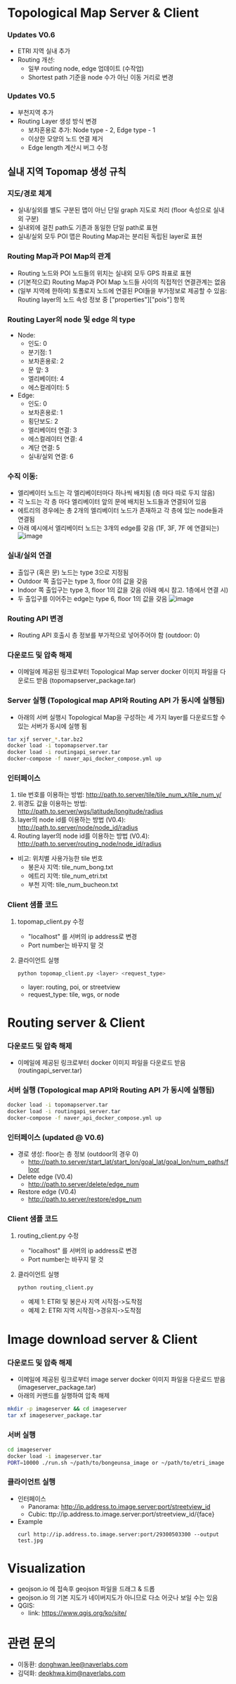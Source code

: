 # Topological Map Server & Client
### Updates V0.6
- ETRI 지역 실내 추가
- Routing 개선:
    - 일부 routing node, edge 업데이트 (수작업)
    - Shortest path 기준을 node 수가 아닌 이동 거리로 변경

### Updates V0.5
- 부천지역 추가
- Routing Layer 생성 방식 변경
    - 보차혼용로 추가: Node type - 2, Edge type - 1
    - 이상한 모양의 노드 연결 제거
    - Edge length 계산시 버그 수정    

## 실내 지역 Topomap 생성 규칙
### 지도/경로 체계
- 실내/실외를 별도 구분된 맵이 아닌 단일 graph 지도로 처리 (floor 속성으로 실내외 구분)
- 실내외에 걸친 path도 기존과 동일한 단일 path로 표현
- 실내/실외 모두 POI 맵은 Routing Map과는 분리된 독립된 layer로 표현

### Routing Map과 POI Map의 관계
- Routing 노드와 POI 노드들의 위치는 실내외 모두 GPS 좌표로 표현
- (기본적으로) Routing Map과 POI Map 노드들 사이의 직접적인 연결관계는 없음
- (일부 지역에 한하여) 토폴로지 노드에 연결된 POI들을 부가정보로 제공할 수 있음: Routing layer의 노드 속성 정보 중 ["properties"]["pois"] 항목
   
### Routing Layer의 node 및 edge 의 type
- Node:
    - 인도: 0
    - 분기점: 1
    - 보차혼용로: 2
    - 문 앞: 3
    - 엘리베이터: 4
    - 에스컬레이터: 5
- Edge:
    - 인도: 0
    - 보차혼용로: 1
    - 횡단보도: 2
    - 엘리베이터 연결: 3
    - 에스컬레이터 연결: 4
    - 계단 연결: 5
    - 실내/실외 연결: 6
    
### 수직 이동: 
- 엘리베이터 노드는 각 엘리베이터마다 하나씩 배치됨 (층 마다 따로 두지 않음)
- 각 노드는 각 층 마다 엘리베이터 앞의 문에 배치된 노드들과 연결되어 있음
- 에트리의 경우에는 총 2개의 엘리베이터 노드가 존재하고 각 층에 있는 node들과 연결됨 
- 아래 예시에서 엘리베이터 노드는 3개의 edge를 갖음 (1F, 3F, 7F 에 연결되는)
![image](https://user-images.githubusercontent.com/51685843/124554816-55f93c00-de71-11eb-9062-dcea696a0102.png)

### 실내/실외 연결
- 출입구 (혹은 문) 노드는 type 3으로 지정됨
- Outdoor 쪽 출입구는 type 3, floor 0의 값을 갖음
- Indoor 쪽 출입구는 type 3, floor 1의 값을 갖음 (아래 예시 참고. 1층에서 연결 시)
- 두 출입구를 이어주는 edge는 type 6, floor 1의 값을 갖음
![image](https://user-images.githubusercontent.com/51685843/124554658-29ddbb00-de71-11eb-87da-ae76f63aaf9b.png)

### Routing API 변경
- Routing API 호출시 층 정보를 부가적으로 넣어주어야 함 (outdoor: 0)

### 다운로드 및 압축 해제
  - 이메일에 제공된 링크로부터 Topological Map server docker 이미지 파일을 다운로드 받음 (topomapserver_package.tar)
 
### Server 실행 (Topological map API와 Routing API 가 동시에 실행됨)
  - 아래의 서버 실행시 Topological Map을 구성하는 세 가지 layer를 다운로드할 수 있는 서버가 동시에 실행 됨
  
  ```bash
  tar xjf server_*.tar.bz2
  docker load -i topomapserver.tar
  docker load -i routingapi_server.tar
  docker-compose -f naver_api_docker_compose.yml up
  ```
  
### 인터페이스
1. tile 번호를 이용하는 방법: http://path.to.server/tile/tile_num_x/tile_num_y/
2. 위경도 값을 이용하는 방법: http://path.to.server/wgs/latitude/longitude/radius
3. layer의 node id를 이용하는 방법 (V0.4): http://path.to.server/node/node_id/radius
4. Routing layer의 node id를 이용하는 방법 (V0.4): http://path.to.server/routing_node/node_id/radius
- 비고: 위치별 사용가능한 tile 번호
    - 봉은사 지역: tile_num_bong.txt
    - 에트리 지역: tile_num_etri.txt
    - 부천 지역: tile_num_bucheon.txt
     
### Client 샘플 코드
1. topomap_client.py 수정
    - "localhost" 를 서버의 ip address로 변경
    - Port number는 바꾸지 말 것

2. 클라이언트 실행
    ```bash
    python topomap_client.py <layer> <request_type>
    ```
    
    - layer: routing, poi, or streetview
    - request_type: tile, wgs, or node

# Routing server & Client
### 다운로드 및 압축 해제
  - 이메일에 제공된 링크로부터 docker 이미지 파일을 다운로드 받음 (routingapi_server.tar)

### 서버 실행 (Topological map API와 Routing API 가 동시에 실행됨)
  ```bash
  docker load -i topomapserver.tar
  docker load -i routingapi_server.tar
  docker-compose -f naver_api_docker_compose.yml up
  ```
  
### 인터페이스 (updated @ V0.6)
  - 경로 생성: floor는 층 정보 (outdoor의 경우 0) 
    - http://path.to.server/start_lat/start_lon/goal_lat/goal_lon/num_paths/floor
  - Delete edge (V0.4)
    - http://path.to.server/delete/edge_num
  - Restore edge (V0.4)
    - http://path.to.server/restore/edge_num
    
### Client 샘플 코드
1. routing_client.py 수정
    - "localhost" 를 서버의 ip address로 변경
    - Port number는 바꾸지 말 것

2. 클라이언트 실행
    ```bash
    python routing_client.py 
    ```
    - 예제 1: ETRI 및 봉은사 지역 시작점->도착점
    - 예제 2: ETRI 지역 시작점->경유지->도착점

# Image download server & Client
### 다운로드 및 압축 해제
  - 이메일에 제공된 링크로부터 image server docker 이미지 파일을 다운로드 받음 (imageserver_package.tar)
  - 아래의 커맨드를 실행하여 압축 해제
  ```bash
  mkdir -p imageserver && cd imageserver
  tar xf imageserver_package.tar
  ```

### 서버 실행 
  ```bash
  cd imageserver
  docker load -i imageserver.tar
  PORT=10000 ./run.sh ~/path/to/bongeunsa_image or ~/path/to/etri_image
  ```
  
### 클라이언트 실행
  - 인터페이스
    - Panorama: http://ip.address.to.image.server:port/streetview_id
    - Cubic: ttp://ip.address.to.image.server:port/streetview_id/{face}
  - Example
    ```
    curl http://ip.address.to.image.server:port/29300503300 --output test.jpg
    ```

# Visualization
 - geojson.io 에 접속후 geojson 파일을 드래그 & 드롭
 - geojson.io 의 기본 지도가 네이버지도가 아니므로 다소 어긋나 보일 수는 있음
 - QGIS:
    - link: https://www.qgis.org/ko/site/
# 관련 문의
- 이동환: donghwan.lee@naverlabs.com
- 김덕화: deokhwa.kim@naverlabs.com
